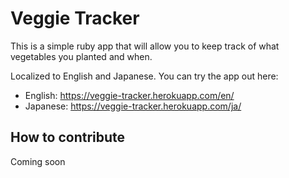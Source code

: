 # Veggie Tracker

This is a simple ruby app that will allow you to keep track of what vegetables you planted and when.

Localized to English and Japanese. You can try the app out here:
 - English: https://veggie-tracker.herokuapp.com/en/
 - Japanese: https://veggie-tracker.herokuapp.com/ja/

## How to contribute

Coming soon
